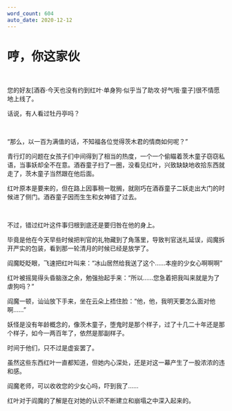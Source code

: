 ```yaml
---
word_count: 604
auto_date: 2020-12-12
---
```


# 哼，你这家伙

<br>

您的好友[酒吞·今天也没有约到红叶·单身狗·似乎当了助攻·好气哦·童子]很不情愿地上线了。

话说，有人看过牡丹亭吗？

<br>

“那么，以一百为满值的话，不知福各位觉得茨木君的情商如何呢？”

青行灯的问题在女孩子们中间得到了相当的热度，一个一个偷瞄着茨木童子窃窃私语，当事妖却全不在意。酒吞童子扫了一圈，没看见红叶，兴致缺缺地收拾东西就走了，茨木童子当然跟在他后面。

红叶原本是要来的，但在路上因事稍一耽搁，就刚巧在酒吞童子二妖走出大门的时候进了侧门。酒吞童子因而生生和女神错了过去。

<br>

不过，错过红叶这件事归根到底还是要归咎在他的身上。

毕竟是他在今天早些时候把判官的礼物藏到了角落里，导致判官送礼延误，阎魔拆开严实的包装，看到那一轮清月的时候已经是放学了。

阎魔眨眨眼，飞速把红叶叫来：“冰山居然给我送了这个……本座的少女心啊啊啊”

红叶被摇晃得头昏脑涨之余，勉强抬起手来：“所以……您急着把我叫来就是为了虐狗吗？”

阎魔一顿，讪讪放下手来，坐在云朵上捂住脸：“他，他，我明天要怎么面对他啊……”

妖怪是没有年龄概念的，像茨木童子，堕鬼时是那个样子，过了十几二十年还是那个样子，如今一两百年了，依然是那副样子。

时间于他们，只不过是虚妄罢了。

虽然这些东西红叶一直都知道，但她内心深处，还是对这一幕产生了一股浓浓的违和感。

阎魔老师，可以收收您的少女心吗，吓到我了……

红叶对于阎魔的了解是在对她的认识不断建立和崩塌之中深入起来的。

